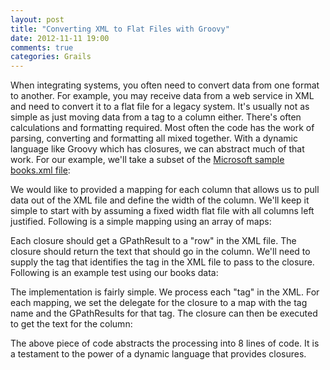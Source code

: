 ```yaml
---
layout: post
title: "Converting XML to Flat Files with Groovy"
date: 2012-11-11 19:00
comments: true
categories: Grails
---
```

<p>When integrating systems, you often need to convert data from one format to another.  For example, you may receive data from a web service in XML and need to convert it to a flat file for a legacy system.  It's usually not as simple as just moving data from a tag to a column either.  There's often calculations and formatting required.  Most often the code has the work of parsing, converting and formatting all mixed together.  With a dynamic language like Groovy which has closures, we can abstract much of that work.  For our example, we'll take a subset of the <a href="http://msdn.microsoft.com/en-us/library/windows/desktop/ms762271(v=vs.85).aspx">Microsoft sample books.xml file</a>:</p>
<script src="https://gist.github.com/4056093.js"> </script>
<p>We would like to provided a mapping for each column that allows us to pull data out of the XML file and define the width of the column.  We'll keep it simple to start with by assuming a fixed width flat file with all columns left justified.  Following is a simple mapping using an array of maps:</p>
<script src="https://gist.github.com/4056280.js"> </script>
<p>Each closure should get a GPathResult to a "row" in the XML file.  The closure should return the text that should go in the column.  We'll need to supply the tag that identifies the tag in the XML file to pass to the closure.  Following is an example test using our books data:</p>
<script src="https://gist.github.com/4056102.js"> </script>
<p>The implementation is fairly simple.  We process each "tag" in the XML.  For each mapping, we set the delegate for the closure to a map with the tag name and the GPathResults for that tag.  The closure can then be executed to get the text for the column:</p>
<script src="https://gist.github.com/4056079.js"> </script>
<p>The above piece of code abstracts the processing into 8 lines of code.  It is a testament to the power of a dynamic language that provides closures.</p>
